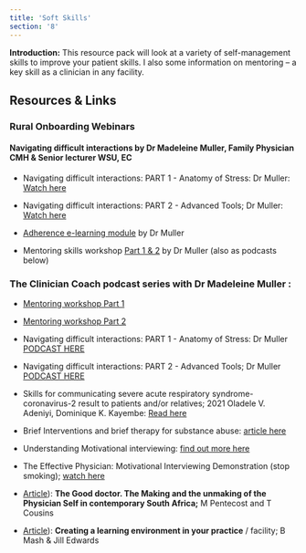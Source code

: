 ```yaml
---
title: 'Soft Skills'
section: '8'
---
```



**Introduction:** This resource pack will look at a variety of self-management skills to improve your patient skills. I also some information on mentoring – a key skill as a clinician in any facility.

## Resources & Links

### Rural Onboarding Webinars

#### Navigating difficult interactions by Dr Madeleine Muller, Family Physician CMH & Senior lecturer WSU, EC

* Navigating difficult interactions: PART 1 - Anatomy of Stress: Dr Muller: [Watch here](https://www.youtube.com/embed/JgylbNttvCI?list=PLBS4k3o3cGeYG5uyRuaD9W5rt6JWzWJ62)

* Navigating difficult interactions: PART 2 - Advanced Tools; Dr Muller: [Watch here](https://www.youtube.com/embed/UYwjqKP9cyY?list=PLBS4k3o3cGeYG5uyRuaD9W5rt6JWzWJ62)

* [Adherence e-learning module](https://youtube.com/playlist?list=PL2IvCQAf-vTuGfKuE8vpThZ7hA63ttpqP) by Dr Muller

* Mentoring skills workshop [Part 1 & 2](https://youtube.com/playlist?list=PL2IvCQAf-vTsUEgPjZ00PDOaqhW0ELA2J) by Dr Muller (also as podcasts below)

### The Clinician Coach podcast series with Dr Madeleine Muller :

* [Mentoring workshop Part 1](https://anchor.fm/cliniciancoach/episodes/Mentoring-Skills-Workshop-Part-1-Podcast-e1fdfer)

* [Mentoring workshop Part 2](https://anchor.fm/cliniciancoach/episodes/Mentoring-Skills-Workshop-Part-2-Podcast-e1fdfrb)

* Navigating difficult interactions: PART 1 - Anatomy of Stress: Dr Muller [PODCAST HERE](https://anchor.fm/cliniciancoach/episodes/Navigating-difficult-interactions-Part-1-The-Anatomy-of-Stress-e1fdgj8)

* Navigating difficult interactions: PART 2 - Advanced Tools; Dr Muller [PODCAST HERE](https://anchor.fm/cliniciancoach/episodes/Navigating-difficult-interactions-PART-2---Advanced-Tools-e1fdgr9)

<!-- SITE NOT FOUND 404 * [**Breaking bad news**](https://www.aafp.org/afp/2001/1215/afp20011215p1975.pdf) by GREGG K. VANDEKIEFT -->

* Skills for communicating severe acute respiratory syndrome-coronavirus-2 result to patients and/or relatives; 2021 Oladele V. Adeniyi, Dominique K. Kayembe: [Read here](https://safpj.co.za/index.php/safpj/article/view/5221/6729)

* Brief Interventions and brief therapy for substance abuse: [article here](https://store.samhsa.gov/sites/default/files/d7/priv/sma12-3952.pdf)

* Understanding Motivational interviewing: [find out more here](https://en.motivationalinterviewing.org/understanding-motivational-interviewing)

* The Effective Physician: Motivational Interviewing Demonstration (stop smoking); [watch here](https://www.youtube.com/watch?v=URiKA7CKtfc)

* [Article](https://link.springer.com/article/10.1007/s10912-019-09572-y)): **The Good doctor. The Making and the unmaking of the Physician Self in contemporary South Africa;** M Pentecost and T Cousins

* [Article](https://safpj.co.za/index.php/safpj/article/view/5166/6263)): **Creating a learning environment in your practice** / facility; B Mash & Jill Edwards

<!--
    This is a comment and is not displayed on the website. Do not alter this text between arrows (->).
    To change the content in this file, simply retype/ copy+paste any text above, as you would in a normal text file/ word document.

    The hashtag ( # ) symbols followed by a space and then text show a heading. The more #s you have, the smaller/"less important" the heading. You can add up to 6 # but we suggest max 4 #. make sure each heading is on a separate line.

    The single star ( * ) followed by a space and then text shows an item in a bulleted list. Make sure each item is on a separate line.  

    The text surrounded by double stars ( ** ) with no space show bold text.

    Links are created by putting the text you want to show in square brackets ( [] ) followed by the link in round brackets ( () ). For example, [RuReSA](https://ruresa.org.za/) will show as RuReSA and link to the RuReSA website.

    Please refer to the "HOW TO USE" or "HOW TO USE SHORT" files for more information.
 -->